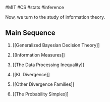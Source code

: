 #MIT #CS #stats #inference 

Now, we turn to the study of information theory. 

## Main Sequence

1. [[Generalized Bayesian Decision Theory]]
2. [[Information Measures]]
3. [[The Data Processing Inequality]]
4. [[KL Divergence]]
5. [[Other Divergence Families]]

6. [[The Probability Simplex]]